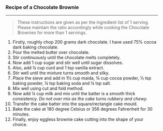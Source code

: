 ### Recipe of a Chocolate Brownie
-----------------------------------------------------------------------

> These instructions are given as per the ingredient list of 1 serving. Please maintain the ratio accordingly while cooking the Chocolate Brownies for more than 1 servings.
 
1. Firstly, roughly chop 200 grams dark chocolate. I have used 75% cocoa dark baking chocolate.
2. Pour the melted butter over chocolate.
3. Stir continuously until the chocolate melts completely.
4. Now add 1 cup sugar and stir well until sugar dissolves.
5. Also, add ¼ cup curd and 1 tsp vanilla extract.
6. Stir well until the mixture turns smooth and silky.
7. Place the sieve and add in 1½ cup maida, ¾ cup cocoa powder, ½ tsp baking powder, ¼ tsp baking soda and ¼ tsp salt.
8. Mix well using cut and fold method.
9. Now add ¼ cup milk and mix until the batter is a smooth thick consistency. *Do not over mix as the cake turns rubbery and chewy.*
10. Transfer the cake batter into the square/rectangle cake mould.
11. Bake the cake at 180 degree Celsius or 356 degrees Fahrenheit for 30 minutes.
12. Finally, enjoy eggless brownie cake cutting into the shape of your choice.

